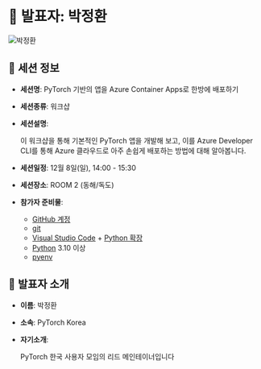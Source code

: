 # 🎤 발표자: 박정환

<div class="container">
    <div class="row justify-content-center">
        <div class="col-md-4 profile mb-4 text-center">
            <img src="/images/speakers/junghwanpark.png" alt="박정환" class="img-fluid" />
        </div>
    </div>
</div>

## 🔎 세션 정보

- **세션명**: PyTorch 기반의 앱을 Azure Container Apps로 한방에 배포하기
- **세션종류**: 워크샵
- **세션설명**:

  이 워크샵을 통해 기본적인 PyTorch 앱을 개발해 보고, 이를 Azure Developer CLI를 통해 Azure 클라우드로 아주 손쉽게 배포하는 방법에 대해 알아봅니다.

- **세션일정**: 12월 8일(일), 14:00 - 15:30
- **세션장소**: ROOM 2 (동해/독도)
- **참가자 준비물**:

  - [GitHub 계정](https://github.com)
  - [git](https://git-scm.com/)
  - [Visual Studio Code](https://code.visualstudio.com) + [Python 확장](https://marketplace.visualstudio.com/items?itemName=ms-python.python)
  - [Python](https://www.python.org/) 3.10 이상
  - [pyenv](https://github.com/pyenv/pyenv)

## 📜 발표자 소개

- **이름**: 박정환
- **소속**: PyTorch Korea
- **자기소개**:

  PyTorch 한국 사용자 모임의 리드 메인테이너입니다